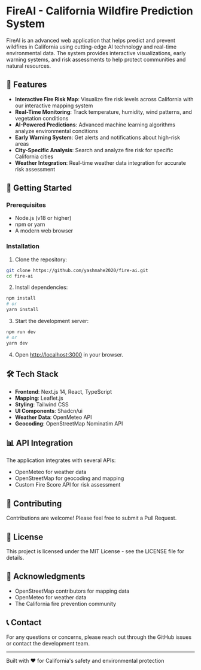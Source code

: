 # FireAI - California Wildfire Prediction System

FireAI is an advanced web application that helps predict and prevent wildfires in California using cutting-edge AI technology and real-time environmental data. The system provides interactive visualizations, early warning systems, and risk assessments to help protect communities and natural resources.

## 🌟 Features

- **Interactive Fire Risk Map**: Visualize fire risk levels across California with our interactive mapping system
- **Real-Time Monitoring**: Track temperature, humidity, wind patterns, and vegetation conditions
- **AI-Powered Predictions**: Advanced machine learning algorithms analyze environmental conditions
- **Early Warning System**: Get alerts and notifications about high-risk areas
- **City-Specific Analysis**: Search and analyze fire risk for specific California cities
- **Weather Integration**: Real-time weather data integration for accurate risk assessment

## 🚀 Getting Started

### Prerequisites

- Node.js (v18 or higher)
- npm or yarn
- A modern web browser

### Installation

1. Clone the repository:
```bash
git clone https://github.com/yashmahe2020/fire-ai.git
cd fire-ai
```

2. Install dependencies:
```bash
npm install
# or
yarn install
```

3. Start the development server:
```bash
npm run dev
# or
yarn dev
```

4. Open [http://localhost:3000](http://localhost:3000) in your browser.

## 🛠️ Tech Stack

- **Frontend**: Next.js 14, React, TypeScript
- **Mapping**: Leaflet.js
- **Styling**: Tailwind CSS
- **UI Components**: Shadcn/ui
- **Weather Data**: OpenMeteo API
- **Geocoding**: OpenStreetMap Nominatim API

## 📊 API Integration

The application integrates with several APIs:
- OpenMeteo for weather data
- OpenStreetMap for geocoding and mapping
- Custom Fire Score API for risk assessment

## 🤝 Contributing

Contributions are welcome! Please feel free to submit a Pull Request.

## 📝 License

This project is licensed under the MIT License - see the LICENSE file for details.

## 🙏 Acknowledgments

- OpenStreetMap contributors for mapping data
- OpenMeteo for weather data
- The California fire prevention community

## 📞 Contact

For any questions or concerns, please reach out through the GitHub issues or contact the development team.

---

Built with ❤️ for California's safety and environmental protection 
